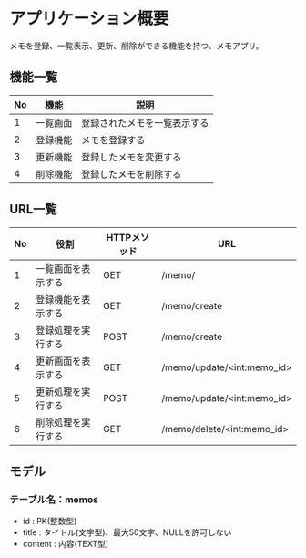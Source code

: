 # アプリケーション概要
メモを登録、一覧表示、更新、削除ができる機能を持つ、メモアプリ。

## 機能一覧
| No | 機能      | 説明                      |
| -- | -------- | ------------------------- |
| 1  | 一覧画面   | 登録されたメモを一覧表示する  |
| 2  | 登録機能   | メモを登録する              |
| 3  | 更新機能   | 登録したメモを変更する       |
| 4  | 削除機能   | 登録したメモを削除する       |

## URL一覧
| No | 役割               | HTTPメソッド | URL                           |
| -- | ----------------- | ----------- | ----------------------------- |
| 1  | 一覧画面を表示する   | GET         | /memo/                        |
| 2  | 登録機能を表示する   | GET         | /memo/create                  |
| 3  | 登録処理を実行する   | POST        | /memo/create                  |
| 4  | 更新画面を表示する   | GET         | /memo/update/\<int:memo_id\>  |
| 5  | 更新処理を実行する   | POST        | /memo/update/\<int:memo_id\>  |
| 6  | 削除処理を実行する   | GET         | /memo/delete/\<int:memo_id\>  |

## モデル

### テーブル名：memos
- id : PK(整数型)
- title : タイトル(文字型)、最大50文字、NULLを許可しない
- content : 内容(TEXT型)
